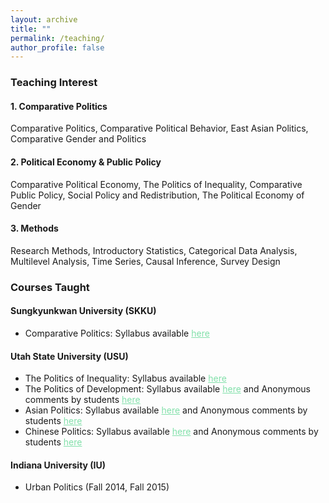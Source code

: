 ```yaml
---
layout: archive
title: ""
permalink: /teaching/
author_profile: false
---
```

### Teaching Interest

#### 1. Comparative Politics
Comparative Politics, Comparative Political Behavior, East Asian Politics, Comparative Gender and Politics

#### 2. Political Economy & Public Policy
Comparative Political Economy, The Politics of Inequality, Comparative Public Policy, Social Policy and Redistribution, The Political Economy of Gender

#### 3. Methods
Research Methods, Introductory Statistics, Categorical Data Analysis, Multilevel Analysis, Time Series, Causal Inference, Survey Design


### Courses Taught

#### Sungkyunkwan University (SKKU)

   <dl>
  
   <ul>
   
   <li>Comparative Politics: Syllabus available <a href="https://www.dropbox.com/s/heux774eoyvd52l/Syllabus_Comparative%20Politics.pdf?dl=0" style="color: #82E0AA">here</a></li>
        </ul>

  </dl>

#### Utah State University (USU)

   <dl>
  
   <ul>
   
   <li>The Politics of Inequality: Syllabus available <a href="https://www.dropbox.com/s/prpik7l6fj6i6gi/Syllabus_Pols%20of%20Inequality.pdf?dl=0" style="color: #82E0AA">here</a></li>
     
     
   <li>The Politics of Development: Syllabus available <a href="https://www.dropbox.com/s/5flmma5drd6z4y0/Syllabus_Pols%20of%20Dev.pdf?dl=0" style="color: #82E0AA">here</a> and Anonymous comments by students <a href="https://www.dropbox.com/s/erljeb2m8e9i1i5/Spring2018_Pols%20of%20Development_Comments.pdf?dl=0" style="color: #82E0AA">here</a></li>

   <li>Asian Politics: Syllabus available <a href="https://www.dropbox.com/s/hllv6vpo36j7k8d/Asian%20Politics.pdf?dl=0" style="color: #82E0AA">here</a> and Anonymous comments by students <a href="https://www.dropbox.com/s/pz3za6r48mtl811/Fall2018_Asian%20Politics_Comments.pdf?dl=0" style="color: #82E0AA">here</a></li>

  <li>Chinese Politics: Syllabus available <a href="https://www.dropbox.com/s/3v5c1fns1rosiul/Chinese%20Politics.pdf?dl=0" style="color: #82E0AA">here</a> and Anonymous comments by students <a href="https://www.dropbox.com/s/grphfnw7in3bkzm/Spring2018_Chinese%20Politics_Comments.pdf?dl=0" style="color: #82E0AA">here</a></li>
     </ul>
  </dl>
 


#### Indiana University (IU)



  <ul>
   <li>Urban Politics (Fall 2014, Fall 2015) </li>
     </ul>
         


